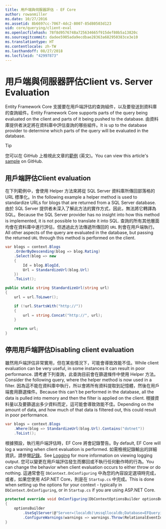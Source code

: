 ```yaml
---
title: 用戶端與伺服器評估 - EF Core
author: rowanmiller
ms.date: 10/27/2016
ms.assetid: 8b6697cc-7067-4dc2-8007-85d80503d123
uid: core/querying/client-eval
ms.openlocfilehash: 78f8d9576748a725634665f915def80b5a13820c
ms.sourcegitcommit: dadee5905ada9ecdbae28363a682950383ce3e10
ms.translationtype: HT
ms.contentlocale: zh-TW
ms.lasthandoff: 08/27/2018
ms.locfileid: "42997873"
---
```

# <a name="client-vs-server-evaluation"></a><span data-ttu-id="8f7c2-102">用戶端與伺服器評估</span><span class="sxs-lookup"><span data-stu-id="8f7c2-102">Client vs. Server Evaluation</span></span>

<span data-ttu-id="8f7c2-103">Entity Framework Core 支援要在用戶端評估的查詢組件，以及要發送到資料庫的查詢組件。</span><span class="sxs-lookup"><span data-stu-id="8f7c2-103">Entity Framework Core supports parts of the query being evaluated on the client and parts of it being pushed to the database.</span></span> <span data-ttu-id="8f7c2-104">由資料庫提供者決定將在資料庫中評估查詢的哪些組件。</span><span class="sxs-lookup"><span data-stu-id="8f7c2-104">It is up to the database provider to determine which parts of the query will be evaluated in the database.</span></span>

> [!TIP]  
> <span data-ttu-id="8f7c2-105">您可以在 GitHub 上檢視此文章的[範例](https://github.com/aspnet/EntityFramework.Docs/tree/master/samples/core/Querying) \(英文\)。</span><span class="sxs-lookup"><span data-stu-id="8f7c2-105">You can view this article's [sample](https://github.com/aspnet/EntityFramework.Docs/tree/master/samples/core/Querying) on GitHub.</span></span>

## <a name="client-evaluation"></a><span data-ttu-id="8f7c2-106">用戶端評估</span><span class="sxs-lookup"><span data-stu-id="8f7c2-106">Client evaluation</span></span>

<span data-ttu-id="8f7c2-107">在下列範例中，會使用 Helper 方法來將從 SQL Server 資料庫所傳回部落格的 URL 標準化。</span><span class="sxs-lookup"><span data-stu-id="8f7c2-107">In the following example a helper method is used to standardize URLs for blogs that are returned from a SQL Server database.</span></span> <span data-ttu-id="8f7c2-108">由於 SQL Server 提供者未深入了解此方法的實作方式，因此，無法將它轉譯為 SQL。</span><span class="sxs-lookup"><span data-stu-id="8f7c2-108">Because the SQL Server provider has no insight into how this method is implemented, it is not possible to translate it into SQL.</span></span> <span data-ttu-id="8f7c2-109">查詢的所有其他層面均會在資料庫中進行評估，但透過此方法傳遞所傳回的 `URL` 則會在用戶端執行。</span><span class="sxs-lookup"><span data-stu-id="8f7c2-109">All other aspects of the query are evaluated in the database, but passing the returned `URL` through this method is performed on the client.</span></span>

<!-- [!code-csharp[Main](samples/core/Querying/Querying/ClientEval/Sample.cs?highlight=6)] -->
``` csharp
var blogs = context.Blogs
    .OrderByDescending(blog => blog.Rating)
    .Select(blog => new
    {
        Id = blog.BlogId,
        Url = StandardizeUrl(blog.Url)
    })
    .ToList();
```

<!-- [!code-csharp[Main](samples/core/Querying/Querying/ClientEval/Sample.cs)] -->
``` csharp
public static string StandardizeUrl(string url)
{
    url = url.ToLower();

    if (!url.StartsWith("http://"))
    {
        url = string.Concat("http://", url);
    }

    return url;
}
```

## <a name="disabling-client-evaluation"></a><span data-ttu-id="8f7c2-110">停用用戶端評估</span><span class="sxs-lookup"><span data-stu-id="8f7c2-110">Disabling client evaluation</span></span>

<span data-ttu-id="8f7c2-111">雖然用戶端評估非常實用，但在某些情況下，可能會導致效能不佳。</span><span class="sxs-lookup"><span data-stu-id="8f7c2-111">While client evaluation can be very useful, in some instances it can result in poor performance.</span></span> <span data-ttu-id="8f7c2-112">請考慮下列查詢，此查詢目前會在篩選條件中使用 Helper 方法。</span><span class="sxs-lookup"><span data-stu-id="8f7c2-112">Consider the following query, where the helper method is now used in a filter.</span></span> <span data-ttu-id="8f7c2-113">因為這不能在資料庫中執行，所以會將所有資料提取到記憶體，然後在用戶端套用篩選條件。</span><span class="sxs-lookup"><span data-stu-id="8f7c2-113">Because this can't be performed in the database, all the data is pulled into memory and then the filter is applied on the client.</span></span> <span data-ttu-id="8f7c2-114">根據資料量以及要篩選出多少資料而定，這可能會導致效能不佳。</span><span class="sxs-lookup"><span data-stu-id="8f7c2-114">Depending on the amount of data, and how much of that data is filtered out, this could result in poor performance.</span></span>

<!-- [!code-csharp[Main](samples/core/Querying/Querying/ClientEval/Sample.cs)] -->
``` csharp
var blogs = context.Blogs
    .Where(blog => StandardizeUrl(blog.Url).Contains("dotnet"))
    .ToList();
```

<span data-ttu-id="8f7c2-115">根據預設，執行用戶端評估時，EF Core 將會記錄警告。</span><span class="sxs-lookup"><span data-stu-id="8f7c2-115">By default, EF Core will log a warning when client evaluation is performed.</span></span> <span data-ttu-id="8f7c2-116">如需檢視記錄輸出的詳細資訊，請參閱[記錄](../miscellaneous/logging.md)。</span><span class="sxs-lookup"><span data-stu-id="8f7c2-116">See [Logging](../miscellaneous/logging.md) for more information on viewing logging output.</span></span> <span data-ttu-id="8f7c2-117">您可以變更在用戶端評估發生而擲回或不執行任何動作時的行為。</span><span class="sxs-lookup"><span data-stu-id="8f7c2-117">You can change the behavior when client evaluation occurs to either throw or do nothing.</span></span> <span data-ttu-id="8f7c2-118">這通常會在 `DbContext.OnConfiguring` 中為您的內容設定選項時完成，或者，如果您使用 ASP.NET Core，則是在 `Startup.cs` 中完成。</span><span class="sxs-lookup"><span data-stu-id="8f7c2-118">This is done when setting up the options for your context - typically in `DbContext.OnConfiguring`, or in `Startup.cs` if you are using ASP.NET Core.</span></span>

<!-- [!code-csharp[Main](samples/core/Querying/Querying/ClientEval/ThrowOnClientEval/BloggingContext.cs?highlight=5)] -->
``` csharp
protected override void OnConfiguring(DbContextOptionsBuilder optionsBuilder)
{
    optionsBuilder
        .UseSqlServer(@"Server=(localdb)\mssqllocaldb;Database=EFQuerying;Trusted_Connection=True;")
        .ConfigureWarnings(warnings => warnings.Throw(RelationalEventId.QueryClientEvaluationWarning));
}
```
